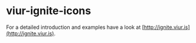 # viur-ignite-icons

For a detailed introduction and examples have a look at [http://ignite.viur.is](http://ignite.viur.is).
